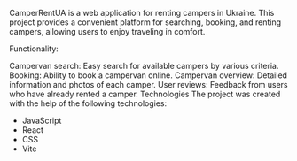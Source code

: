 CamperRentUA is a web application for renting campers in Ukraine. This project provides a convenient platform for searching, booking, and renting campers, allowing users to enjoy traveling in comfort.

Functionality:

Campervan search: Easy search for available campers by various criteria.
Booking: Ability to book a campervan online.
Campervan overview: Detailed information and photos of each camper.
User reviews: Feedback from users who have already rented a camper.
Technologies The project was created with the help of the following technologies:

- JavaScript
- React
- CSS
- Vite
